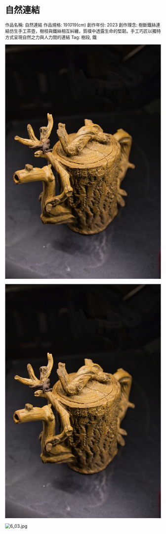# 自然連結

作品名稱: 自然連結
作品規格: 19*10*19(cm)
創作年份: 2023
創作理念: 樹斷鐵絲連結仿生手工茶壺，樹枝與鐵絲相互糾纏，質樸中透露生命的堅韌。手工巧匠以獨特方式呈現自然之力與人力間的連結
Tag: 樹段, 鐵

![6_01.jpg](6_01.jpg)

![6_01.jpg](6_01.jpg)

![6_03.jpg](6_03.jpg)

[](https://www.notion.so)